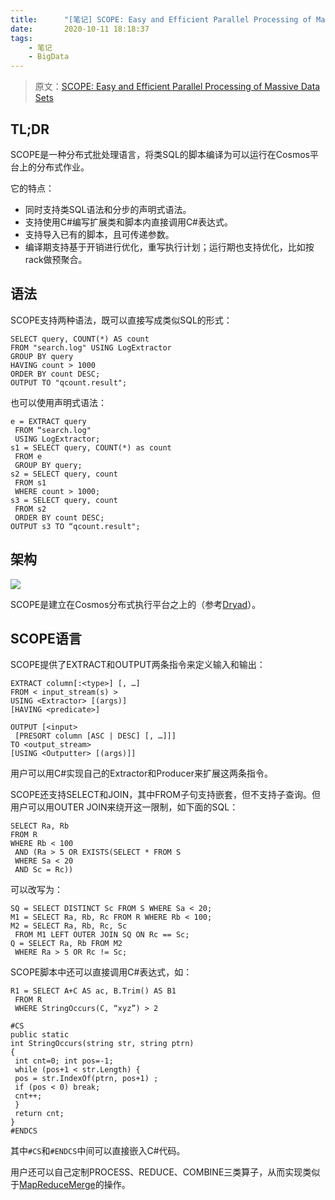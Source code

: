 ```yaml
---
title:      "[笔记] SCOPE: Easy and Efficient Parallel Processing of Massive Data Sets"
date:       2020-10-11 18:18:37
tags:
    - 笔记
    - BigData
---
```


> 原文：[SCOPE: Easy and Efficient Parallel Processing of Massive Data Sets](http://www.vldb.org/pvldb/vol1/1454166.pdf)

## TL;DR

SCOPE是一种分布式批处理语言，将类SQL的脚本编译为可以运行在Cosmos平台上的分布式作业。

它的特点：
- 同时支持类SQL语法和分步的声明式语法。
- 支持使用C#编写扩展类和脚本内直接调用C#表达式。
- 支持导入已有的脚本，且可传递参数。
- 编译期支持基于开销进行优化，重写执行计划；运行期也支持优化，比如按rack做预聚合。

<!--more-->

## 语法

SCOPE支持两种语法，既可以直接写成类似SQL的形式：

```
SELECT query, COUNT(*) AS count
FROM "search.log" USING LogExtractor
GROUP BY query
HAVING count > 1000
ORDER BY count DESC;
OUTPUT TO "qcount.result";
```

也可以使用声明式语法：

```
e = EXTRACT query
 FROM “search.log"
 USING LogExtractor;
s1 = SELECT query, COUNT(*) as count
 FROM e
 GROUP BY query;
s2 = SELECT query, count
 FROM s1
 WHERE count > 1000;
s3 = SELECT query, count
 FROM s2
 ORDER BY count DESC;
OUTPUT s3 TO “qcount.result";
```

## 架构

![](/images/2010-10/scope-01.jpg)

SCOPE是建立在Cosmos分布式执行平台之上的（参考[Dryad](/2020/10/11/dryad-distributed-data-parallel-programs-from-sequential-building-blocks/)）。

## SCOPE语言

SCOPE提供了EXTRACT和OUTPUT两条指令来定义输入和输出：

```
EXTRACT column[:<type>] [, …]
FROM < input_stream(s) >
USING <Extractor> [(args)]
[HAVING <predicate>]

OUTPUT [<input>
 [PRESORT column [ASC | DESC] [, …]]]
TO <output_stream>
[USING <Outputter> [(args)]]
```

用户可以用C#实现自己的Extractor和Producer来扩展这两条指令。

SCOPE还支持SELECT和JOIN，其中FROM子句支持嵌套，但不支持子查询。但用户可以用OUTER JOIN来绕开这一限制，如下面的SQL：

```
SELECT Ra, Rb
FROM R
WHERE Rb < 100
 AND (Ra > 5 OR EXISTS(SELECT * FROM S
 WHERE Sa < 20
 AND Sc = Rc))
```

可以改写为：

```
SQ = SELECT DISTINCT Sc FROM S WHERE Sa < 20;
M1 = SELECT Ra, Rb, Rc FROM R WHERE Rb < 100;
M2 = SELECT Ra, Rb, Rc, Sc
 FROM M1 LEFT OUTER JOIN SQ ON Rc == Sc;
Q = SELECT Ra, Rb FROM M2
 WHERE Ra > 5 OR Rc != Sc; 
```

SCOPE脚本中还可以直接调用C#表达式，如：

```
R1 = SELECT A+C AS ac, B.Trim() AS B1
 FROM R
 WHERE StringOccurs(C, “xyz”) > 2

#CS
public static
int StringOccurs(string str, string ptrn)
{
 int cnt=0; int pos=-1;
 while (pos+1 < str.Length) {
 pos = str.IndexOf(ptrn, pos+1) ;
 if (pos < 0) break;
 cnt++;
 }
 return cnt;
}
#ENDCS
```

其中`#CS`和`#ENDCS`中间可以直接嵌入C#代码。

用户还可以自己定制PROCESS、REDUCE、COMBINE三类算子，从而实现类似于[MapReduceMerge](2020/09/27/map-reduce-merge-simplified-relational-data-processing-on-large-clusters/)的操作。

